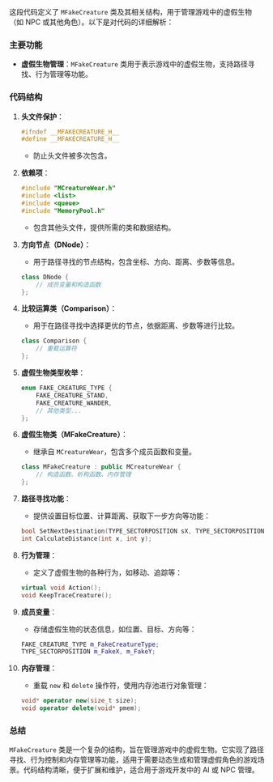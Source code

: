 这段代码定义了 `MFakeCreature` 类及其相关结构，用于管理游戏中的虚假生物（如 NPC 或其他角色）。以下是对代码的详细解析：

### 主要功能

- **虚假生物管理**：`MFakeCreature` 类用于表示游戏中的虚假生物，支持路径寻找、行为管理等功能。

### 代码结构

1. **头文件保护**：
   ```cpp
   #ifndef __MFAKECREATURE_H__
   #define __MFAKECREATURE_H__
   ```
   - 防止头文件被多次包含。

2. **依赖项**：
   ```cpp
   #include "MCreatureWear.h"
   #include <list>
   #include <queue>
   #include "MemoryPool.h"
   ```
   - 包含其他头文件，提供所需的类和数据结构。

3. **方向节点（DNode）**：
   - 用于路径寻找的节点结构，包含坐标、方向、距离、步数等信息。
   ```cpp
   class DNode {
       // 成员变量和构造函数
   };
   ```

4. **比较运算类（Comparison）**：
   - 用于在路径寻找中选择更优的节点，依据距离、步数等进行比较。
   ```cpp
   class Comparison {
       // 重载运算符
   };
   ```

5. **虚假生物类型枚举**：
   ```cpp
   enum FAKE_CREATURE_TYPE {
       FAKE_CREATURE_STAND,
       FAKE_CREATURE_WANDER,
       // 其他类型...
   };
   ```

6. **虚假生物类（MFakeCreature）**：
   - 继承自 `MCreatureWear`，包含多个成员函数和变量。
   ```cpp
   class MFakeCreature : public MCreatureWear {
       // 构造函数、析构函数、内存管理
   };
   ```

7. **路径寻找功能**：
   - 提供设置目标位置、计算距离、获取下一步方向等功能：
   ```cpp
   bool SetNextDestination(TYPE_SECTORPOSITION sX, TYPE_SECTORPOSITION sY);
   int CalculateDistance(int x, int y);
   ```

8. **行为管理**：
   - 定义了虚假生物的各种行为，如移动、追踪等：
   ```cpp
   virtual void Action();
   void KeepTraceCreature();
   ```

9. **成员变量**：
   - 存储虚假生物的状态信息，如位置、目标、方向等：
   ```cpp
   FAKE_CREATURE_TYPE m_FakeCreatureType;
   TYPE_SECTORPOSITION m_FakeX, m_FakeY;
   ```

10. **内存管理**：
    - 重载 `new` 和 `delete` 操作符，使用内存池进行对象管理：
    ```cpp
    void* operator new(size_t size);
    void operator delete(void* pmem);
    ```

### 总结

`MFakeCreature` 类是一个复杂的结构，旨在管理游戏中的虚假生物。它实现了路径寻找、行为控制和内存管理等功能，适用于需要动态生成和管理虚假角色的游戏场景。代码结构清晰，便于扩展和维护，适合用于游戏开发中的 AI 或 NPC 管理。